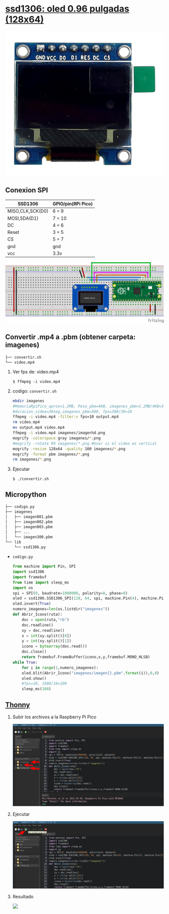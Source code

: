 # [ssd1306: oled 0.96 pulgadas (128x64)](https://docs.micropython.org/en/latest/esp8266/tutorial/ssd1306.html)

![](.img/ssd1306.png)

## Conexion SPI

|**SSD1306** 		|**GPIO/pin(RPi Pico)**	|
|-----------------------|-----------------------|
|MISO,CLK,SCK(D0)	|	6  = 9		|
|MOSI,SDA(D1)		|	7  = 10		|
|DC			|	4  = 6		|
|Reset			|	3  = 5		|
|CS			|	5  = 7		|
|gnd			|	gnd		|
|vcc			|	3.3v		|

![](.img/ssd1306-rpipico.png)

## Convertir .mp4 a .pbm (obtener carpeta: imagenes)

```
├── convertir.sh
└── video.mp4
```

1. Ver fps de: video.mp4

	```
	$ ffmpeg -i video.mp4
	```

2. codigo: `convertir.sh`

	```bash
	mkdir imagenes
	#MemoriaRpiPico_aprox=1.2MB, Peso_pbm=4KB, imagenes_pbm=1.2MB/4KB=300
	#duracion_video=30seg,imagenes_pbm=300, fps=300/30=10
	ffmpeg -i video.mp4 -filter:v fps=10 output.mp4
	rm video.mp4
	mv output.mp4 video.mp4
	ffmpeg -i video.mp4 imagenes/imagen%d.png
	mogrify -colorspace gray imagenes/*.png
	#mogrify -rotate 90 imagenes/*.png #Usar si el video es vertical
	mogrify -resize 128x64 -quality 100 imagenes/*.png
	mogrify -format pbm imagenes/*.png
	rm imagenes/*.png
	```
3. Ejecutar

	```
	$ ./convertir.sh
	```

## Micropython

```
├── codigo.py
├── imagenes
│   ├── imagen001.pbm
│   ├── imagen002.pbm
│   ├── imagen003.pbm
│   ├── ...
│   └── imagen300.pbm
└── lib
    └── ssd1306.py
```

* `codigo.py`

	```py
	from machine import Pin, SPI
	import ssd1306
	import framebuf
	from time import sleep_ms
	import os
	spi = SPI(0, baudrate=1000000, polarity=0, phase=0)
	oled = ssd1306.SSD1306_SPI(128, 64, spi, machine.Pin(4), machine.Pin(3), machine.Pin(5))
	oled.invert(True)
	numero_imagenes=len(os.listdir("imagenes"))
	def Abrir_Icono(ruta):
	    doc = open(ruta,"rb")
	    doc.readline()
	    xy = doc.readline()
	    x = int(xy.split()[0])
	    y = int(xy.split()[1])
	    icono = bytearray(doc.read())
	    doc.close()
	    return framebuf.FrameBuffer(icono,x,y,framebuf.MONO_HLSB)    
	while True:
	    for i in range(1,numero_imagenes):
		oled.blit(Abrir_Icono("imagenes/imagen{}.pbm".format(i)),0,0)
		oled.show()
		#fps=10, 1000/10=100
		sleep_ms(100)
	```

## [Thonny](https://thonny.org/)

1. Subir los archivos a la Raspberry Pi Pico  

	![](.img/Thonny-subiendo.png)

2. Ejecutar  

	![](.img/Thonny-Ejecutar.png)

3. Resultado

	![](.img/Adan10fps.gif)
